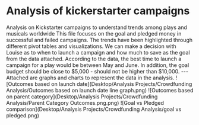 # Analysis of kickerstarter campaigns
Analysis on Kickstarter campaigns to understand trends among plays and musicals worldwide
This file focuses on the goal and pledged money in successful and failed campaigns. The trends have been highlighted through different pivot tables and visualizations. We can make a decision with Louise as to when to launch a campaign and how much to save as the goal from the data attached. According to the data, the best time to launch a campaign for a play would be between May and June. In addition, the goal budget should be close to $5,000 - should not be higher than $10,000. ---
Attached are graphs and charts to represent the data in the analysis. 
![Outcomes based on launch date](Desktop/Analysis Projects/Crowdfunding Analysis/Outcomes based on launch date line graph.png)
![Outcomes based on parent category](Desktop/Analysis Projects/Crowdfunding Analysis/Parent Category Outcomes.png.png)
![Goal vs Pledged comparison](Desktop/Analysis Projects/Crowdfunding Analysis/goal vs pledged.png)
